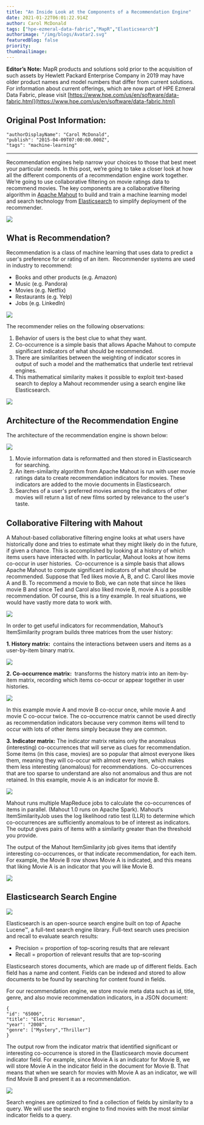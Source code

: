 ```yaml
---
title: "An Inside Look at the Components of a Recommendation Engine"
date: 2021-01-22T06:01:22.914Z
author: Carol McDonald 
tags: ["hpe-ezmeral-data-fabric","MapR","Elasticsearch"]
authorimage: "/img/blogs/Avatar2.svg"
featuredBlog: false
priority:
thumbnailimage:
---
```

**Editor’s Note:** MapR products and solutions sold prior to the acquisition of such assets by Hewlett Packard Enterprise Company in 2019 may have older product names and model numbers that differ from current solutions. For information about current offerings, which are now part of HPE Ezmeral Data Fabric, please visit [https://www.hpe.com/us/en/software/data-fabric.html](https://www.hpe.com/us/en/software/data-fabric.html)

## Original Post Information:

```
"authorDisplayName": "Carol McDonald",
"publish": "2015-04-09T07:00:00.000Z",
"tags": "machine-learning"
```
---
Recommendation engines help narrow your choices to those that best meet your particular needs. In this post, we’re going to take a closer look at how all the different components of a recommendation engine work together. We’re going to use collaborative filtering on movie ratings data to recommend movies. The key components are a collaborative filtering algorithm in <a target='\_blank'  href='http://mahout.apache.org/'>Apache Mahout</a> to build and train a machine learning model and search technology from <a target='\_blank'  href='https://www.elastic.co/elasticsearch/'>Elasticsearch</a> to simplify deployment of the recommender.

![](https://hpe-developer-portal.s3.amazonaws.com/uploads/media/2021/1/recommendation-engine-video-1611295605722.png)

## What is Recommendation?

Recommendation is a class of machine learning that uses data to predict a user's preference for or rating of an item.  Recommender systems are used in industry to recommend:

*   Books and other products (e.g. Amazon)
*   Music (e.g. Pandora)
*   Movies (e.g. Netflix)
*   Restaurants (e.g. Yelp)
*   Jobs (e.g. LinkedIn)

![](https://hpe-developer-portal.s3.amazonaws.com/uploads/media/2021/1/netflix-recommendation-engine-1611295620220.png)

The recommender relies on the following observations:

1.  Behavior of users is the best clue to what they want.
2.  Co-occurrence is a simple basis that allows Apache Mahout to compute significant indicators of what should be recommended.
3.  There are similarities between the weighting of indicator scores in output of such a model and the mathematics that underlie text retrieval engines.
4.  This mathematical similarity makes it possible to exploit text-based search to deploy a Mahout recommender using a search engine like Elasticsearch.

![](https://hpe-developer-portal.s3.amazonaws.com/uploads/media/2021/1/recommendation-engine-architecture-1611295634594.png)

## Architecture of the Recommendation Engine

The architecture of the recommendation engine is shown below:

![](https://hpe-developer-portal.s3.amazonaws.com/uploads/media/2021/1/architecture-recommendation-engine-1611295647852.png)

1.  Movie information data is reformatted and then stored in Elasticsearch for searching.
2.  An item-similarity algorithm from Apache Mahout is run with user movie ratings data to create recommendation indicators for movies. These indicators are added to the movie documents in Elasticsearch.  
3.  Searches of a user's preferred movies among the indicators of other movies will return a list of new films sorted by relevance to the user's taste.

## Collaborative Filtering with Mahout

A Mahout-based collaborative filtering engine looks at what users have historically done and tries to estimate what they might likely do in the future, if given a chance. This is accomplished by looking at a history of which items users have interacted with. In particular, Mahout looks at how items co-occur in user histories.  Co-occurrence is a simple basis that allows Apache Mahout to compute significant indicators of what should be recommended. Suppose that Ted likes movie A, B, and C. Carol likes movie A and B. To recommend a movie to Bob, we can note that since he likes movie B and since Ted and Carol also liked movie B, movie A is a possible recommendation. Of course, this is a tiny example. In real situations, we would have vastly more data to work with.

![](https://hpe-developer-portal.s3.amazonaws.com/uploads/media/2021/1/recommendation-grid-1611295660227.png)

In order to get useful indicators for recommendation, Mahout’s ItemSimilarity program builds three matrices from the user history:

**1\. History matrix:**  contains the interactions between users and items as a user-by-item binary matrix.

![](https://hpe-developer-portal.s3.amazonaws.com/uploads/media/2021/1/history-matrix-1611295671003.png)

**2\. Co-occurrence matrix:**  transforms the history matrix into an item-by-item matrix, recording which items co-occur or appear together in user histories.

![](https://hpe-developer-portal.s3.amazonaws.com/uploads/media/2021/1/co-occurrence-matrix-1611295696721.png)

In this example movie A and movie B co-occur once, while movie A and movie C co-occur twice. The co-occurrence matrix cannot be used directly as recommendation indicators because very common items will tend to occur with lots of other items simply because they are common.  

**3\. Indicator matrix:** The indicator matrix retains only the anomalous (interesting) co-occurrences that will serve as clues for recommendation. Some items (in this case, movies) are so popular that almost everyone likes them, meaning they will co-occur with almost every item, which makes them less interesting (anomalous) for recommendations.  Co-occurrences that are too sparse to understand are also not anomalous and thus are not retained. In this example, movie A is an indicator for movie B.    

![](https://hpe-developer-portal.s3.amazonaws.com/uploads/media/2021/1/indicator-matrix-1611295706790.png)

Mahout runs multiple MapReduce jobs to calculate the co-occurrences of items in parallel. (Mahout 1.0 runs on Apache Spark). Mahout’s ItemSimilarityJob uses the log likelihood ratio test (LLR) to determine which co-occurrences are sufficiently anomalous to be of interest as indicators. The output gives pairs of items with a similarity greater than the threshold you provide.

The output of the Mahout ItemSimilarity job gives items that identify interesting co-occurrences, or that indicate recommendation, for each item. For example, the Movie B row shows Movie A is indicated, and this means that liking Movie A is an indicator that you will like Movie B.  

![](https://hpe-developer-portal.s3.amazonaws.com/uploads/media/2021/1/indicator-matrix-2-1611295716322.png)

## Elasticsearch Search Engine

![](https://hpe-developer-portal.s3.amazonaws.com/uploads/media/2021/1/elasticsearch-search-engine-1611295728868.png)

Elasticsearch is an open-source search engine built on top of Apache Lucene™, a full-text search engine library. Full-text search uses precision and recall to evaluate search results:

*   Precision = proportion of top-scoring results that are relevant
*   Recall = proportion of relevant results that are top-scoring

Elasticsearch stores documents, which are made up of different fields. Each field has a name and content. Fields can be indexed and stored to allow documents to be found by searching for content found in fields.

For our recommendation engine, we store movie meta data such as id, title, genre, and also movie recommendation indicators, in a JSON document:

```
{
"id": "65006",
"title": "Electric Horseman",
"year": "2008",
"genre": ["Mystery","Thriller"]
}
```

The output row from the indicator matrix that identified significant or interesting co-occurrence is stored in the Elasticsearch movie document indicator field. For example, since Movie A is an indicator for Movie B, we will store Movie A in the indicator field in the document for Movie B. That means that when we search for movies with Movie A as an indicator, we will find Movie B and present it as a recommendation.

![](https://hpe-developer-portal.s3.amazonaws.com/uploads/media/2021/1/recommendation-matrix-1-1611295740359.png)

Search engines are optimized to find a collection of fields by similarity to a query. We will use the search engine to find movies with the most similar indicator fields to a query.